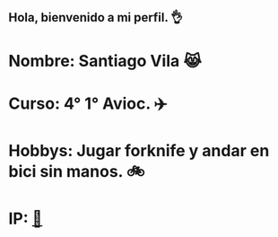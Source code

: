 ## Hola, bienvenido a mi perfil. 👌
# **Nombre:** Santiago Vila 😹
# **Curso:** 4° 1° Avioc. ✈️
# **Hobbys:** Jugar forknife y andar en bici sin manos. 🚲
# **IP:** [🐛](https://www.youtube.com/shorts/hBzdRnNhbA0)
